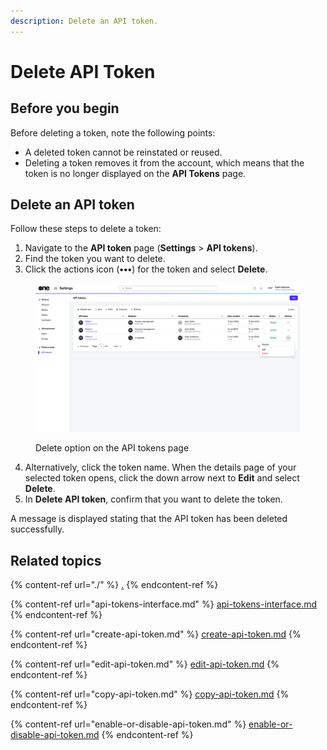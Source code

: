 ```yaml
---
description: Delete an API token.
---
```


# Delete API Token

## Before you begin

Before deleting a token, note the following points:

* A deleted token cannot be reinstated or reused.&#x20;
* Deleting a token removes it from the account, which means that the token is no longer displayed on the **API Tokens** page.&#x20;

## Delete an API token

Follow these steps to delete a token:

1. Navigate to the **API token** page (**Settings** > **API tokens**).
2. Find the token you want to delete.
3. Click the actions icon (**•••**) for the token and select **Delete**.&#x20;

<figure><img src="../../../.gitbook/assets/image (913).png" alt=""><figcaption><p>Delete option on the API tokens page</p></figcaption></figure>

4. Alternatively, click the token name. When the details page of your selected token opens, click the down arrow next to **Edit** and select **Delete**.
5. In **Delete API token**, confirm that you want to delete the token.&#x20;

A message is displayed stating that the API token has been deleted successfully.&#x20;

## Related topics

{% content-ref url="./" %}
[.](./)
{% endcontent-ref %}

{% content-ref url="api-tokens-interface.md" %}
[api-tokens-interface.md](api-tokens-interface.md)
{% endcontent-ref %}

{% content-ref url="create-api-token.md" %}
[create-api-token.md](create-api-token.md)
{% endcontent-ref %}

{% content-ref url="edit-api-token.md" %}
[edit-api-token.md](edit-api-token.md)
{% endcontent-ref %}

{% content-ref url="copy-api-token.md" %}
[copy-api-token.md](copy-api-token.md)
{% endcontent-ref %}

{% content-ref url="enable-or-disable-api-token.md" %}
[enable-or-disable-api-token.md](enable-or-disable-api-token.md)
{% endcontent-ref %}

